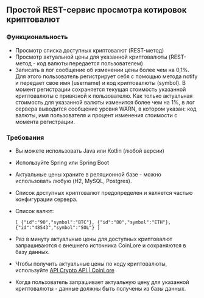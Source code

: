 ## Простой REST-сервис просмотра котировок криптовалют

### Функциональность

- Просмотр списка доступных криптовалют (REST-метод)
- Просмотр актуальной цены для указанной криптовалюты (REST-метод - код валюты передается пользователем)
- Записать в лог сообщение об изменении цены более чем на 0,1%. Для этого пользователь регистрирует себя с помощью метода notify
и передает свое имя (username) и код криптовалюты (symbol). В момент регистрации сохраняется текущая стоимость указанной криптовалюты
с привязкой к пользователю. Как только актуальная стоимость для указанной валюты изменится более чем на 1%, в лог сервера выводится
сообщение уровня WARN, в котором указан: код валюты, имя пользователя и процент изменения стоимости с момента регистрации.

### Требования

- Вы можете использовать Java или Kotlin (любой версии)
- Используйте Spring или Spring Boot
- Актуальные цены храните в реляционной базе - можно использовать любую (H2, MySQL, Postgres).
- Список доступных криптовалют предопределен и является частью конфигурации сервера.
- Список валют:

  ```[ {"id":"90","symbol":"BTC"}, {"id":"80","symbol":"ETH"}, {"id":"48543","symbol":"SOL"} ]```

- Раз в минуту актуальные цены для доступных криптовалют запрашиваются с внешнего источника CoinLore и сохраняются в базу данных.
- Чтобы получить актуальные цены по коду криптовалюты, используйте [API Crypto API | CoinLore](https://www.coinlore.com/ru/cryptocurrency-data-api)
- Когда пользователь запрашивает актуальную цену для указанной криптовалюты - данные должны быть получены из базы данных.